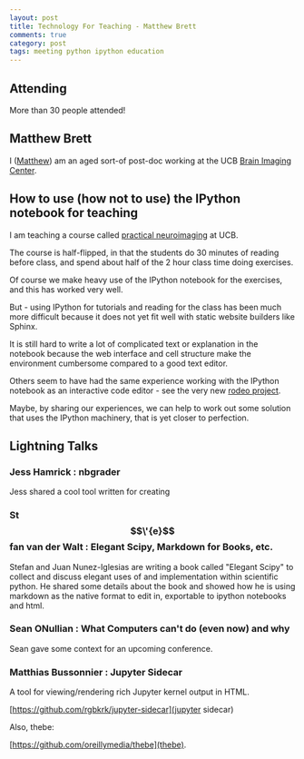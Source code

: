 ```yaml
---
layout: post
title: Technology For Teaching - Matthew Brett
comments: true
category: post
tags: meeting python ipython education
---
```



## Attending

More than 30 people attended!

## Matthew Brett

I ([Matthew](http://matthew.dynevor.org)) am an aged sort-of post-doc working
at the UCB [Brain Imaging Center](http://bic.berkeley.edu/).

## How to use (how not to use) the IPython notebook for teaching

I am teaching a course called [practical
neuroimaging](http://practical-neuroimaging.github.io) at UCB.

The course is half-flipped, in that the students do 30 minutes of reading
before class, and spend about half of the 2 hour class time doing exercises.

Of course we make heavy use of the IPython notebook for the exercises, and
this has worked very well.

But - using IPython for tutorials and reading for the class has been much more
difficult  because it does not yet fit well with static website builders like
Sphinx.

It is still hard to write a lot of complicated text or explanation in the
notebook because the web interface and cell structure make the environment
cumbersome compared to a good text editor.

Others seem to have had the same experience working with the IPython notebook
as an interactive code editor - see the very new [rodeo project](
http://blog.yhathq.com/posts/introducing-rodeo.html).

Maybe, by sharing our experiences, we can help to work out some solution that
uses the IPython machinery, that is yet closer to perfection.

## Lightning Talks

### Jess Hamrick : nbgrader

Jess shared a cool tool written for creating 

### St$$\'{e}$$fan van der Walt : Elegant Scipy, Markdown for Books, etc.

Stefan and Juan Nunez-Iglesias are writing a book called "Elegant Scipy" to 
collect and discuss elegant uses of and implementation within scientific 
python. He shared some details about the book and showed how he is using 
markdown as the native format to edit in, exportable to ipython notebooks and 
html.


### Sean ONullian : What Computers can't do (even now) and why

Sean gave some context for an upcoming conference.

### Matthias Bussonnier : Jupyter Sidecar

A tool for viewing/rendering rich Jupyter kernel output in HTML.

[https://github.com/rgbkrk/jupyter-sidecar](jupyter sidecar)


Also, thebe:

[https://github.com/oreillymedia/thebe](thebe).


